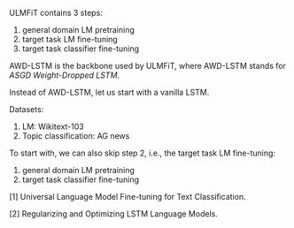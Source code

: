 ULMFiT contains 3 steps:

1. general domain LM pretraining
2. target task LM fine-tuning
3. target task classifier fine-tuning

AWD-LSTM is the backbone used by ULMFiT, where AWD-LSTM stands for *ASGD Weight-Dropped LSTM*.

Instead of AWD-LSTM, let us start with a vanilla LSTM.

Datasets:

1. LM: Wikitext-103
2. Topic classification: AG news

To start with, we can also skip step 2, i.e., the target task LM fine-tuning:

1. general domain LM pretraining
3. target task classifier fine-tuning

[1] Universal Language Model Fine-tuning for Text Classification.

[2] Regularizing and Optimizing LSTM Language Models.

